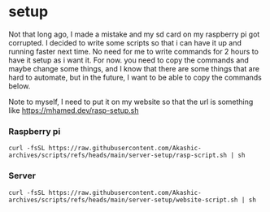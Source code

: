 # setup

Not that long ago, I made a mistake and my sd card on my raspberry pi got corrupted. I decided to write some scripts so that i can have it up and running faster next time. No need for me to write commands for 2 hours to have it setup as i want it.
For now. you need to copy the commands and maybe change some things, and I know that there are some things that are hard to automate, but in the future, I want to be able to copy the commands below.

Note to myself, I need to put it on my website so that the url is something like https://mhamed.dev/rasp-setup.sh

### Raspberry pi

```shell
curl -fsSL https://raw.githubusercontent.com/Akashic-archives/scripts/refs/heads/main/server-setup/rasp-script.sh | sh
```

### Server

```shell
curl -fsSL https://raw.githubusercontent.com/Akashic-archives/scripts/refs/heads/main/server-setup/website-script.sh | sh
```


